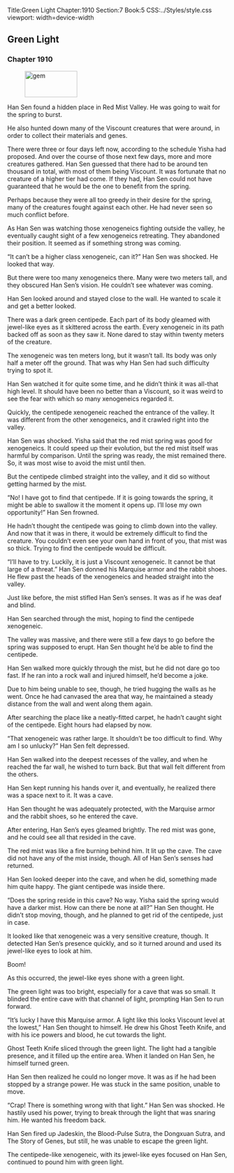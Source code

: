 Title:Green Light 
Chapter:1910 
Section:7 
Book:5 
CSS:../Styles/style.css 
viewport: width=device-width
  
## Green Light
### Chapter 1910 
<figure>
	<img src="../Images/gem.gif" alt="gem" id="gem" width="120" height="60" />
</figure>
  

  
  Han Sen found a hidden place in Red Mist Valley. He was going to wait for the spring to burst.

He also hunted down many of the Viscount creatures that were around, in order to collect their materials and genes.

There were three or four days left now, according to the schedule Yisha had proposed. And over the course of those next few days, more and more creatures gathered. Han Sen guessed that there had to be around ten thousand in total, with most of them being Viscount. It was fortunate that no creature of a higher tier had come. If they had, Han Sen could not have guaranteed that he would be the one to benefit from the spring.

Perhaps because they were all too greedy in their desire for the spring, many of the creatures fought against each other. He had never seen so much conflict before.

As Han Sen was watching those xenogeneics fighting outside the valley, he eventually caught sight of a few xenogeneics retreating. They abandoned their position. It seemed as if something strong was coming.

“It can’t be a higher class xenogeneic, can it?” Han Sen was shocked. He looked that way.

But there were too many xenogeneics there. Many were two meters tall, and they obscured Han Sen’s vision. He couldn’t see whatever was coming.

Han Sen looked around and stayed close to the wall. He wanted to scale it and get a better looked.

There was a dark green centipede. Each part of its body gleamed with jewel-like eyes as it skittered across the earth. Every xenogeneic in its path backed off as soon as they saw it. None dared to stay within twenty meters of the creature.

The xenogeneic was ten meters long, but it wasn’t tall. Its body was only half a meter off the ground. That was why Han Sen had such difficulty trying to spot it.

Han Sen watched it for quite some time, and he didn’t think it was all-that high level. It should have been no better than a Viscount, so it was weird to see the fear with which so many xenogeneics regarded it.

Quickly, the centipede xenogeneic reached the entrance of the valley. It was different from the other xenogeneics, and it crawled right into the valley.

Han Sen was shocked. Yisha said that the red mist spring was good for xenogeneics. It could speed up their evolution, but the red mist itself was harmful by comparison. Until the spring was ready, the mist remained there. So, it was most wise to avoid the mist until then.

But the centipede climbed straight into the valley, and it did so without getting harmed by the mist.

“No! I have got to find that centipede. If it is going towards the spring, it might be able to swallow it the moment it opens up. I’ll lose my own opportunity!” Han Sen frowned.

He hadn’t thought the centipede was going to climb down into the valley. And now that it was in there, it would be extremely difficult to find the creature. You couldn’t even see your own hand in front of you, that mist was so thick. Trying to find the centipede would be difficult.

“I’ll have to try. Luckily, it is just a Viscount xenogeneic. It cannot be that large of a threat.” Han Sen donned his Marquise armor and the rabbit shoes. He flew past the heads of the xenogeneics and headed straight into the valley.

Just like before, the mist stifled Han Sen’s senses. It was as if he was deaf and blind.

Han Sen searched through the mist, hoping to find the centipede xenogeneic.

The valley was massive, and there were still a few days to go before the spring was supposed to erupt. Han Sen thought he’d be able to find the centipede.

Han Sen walked more quickly through the mist, but he did not dare go too fast. If he ran into a rock wall and injured himself, he’d become a joke.

Due to him being unable to see, though, he tried hugging the walls as he went. Once he had canvased the area that way, he maintained a steady distance from the wall and went along them again.

After searching the place like a neatly-fitted carpet, he hadn’t caught sight of the centipede. Eight hours had elapsed by now.

“That xenogeneic was rather large. It shouldn’t be too difficult to find. Why am I so unlucky?” Han Sen felt depressed.

Han Sen walked into the deepest recesses of the valley, and when he reached the far wall, he wished to turn back. But that wall felt different from the others.

Han Sen kept running his hands over it, and eventually, he realized there was a space next to it. It was a cave.

Han Sen thought he was adequately protected, with the Marquise armor and the rabbit shoes, so he entered the cave.

After entering, Han Sen’s eyes gleamed brightly. The red mist was gone, and he could see all that resided in the cave.

The red mist was like a fire burning behind him. It lit up the cave. The cave did not have any of the mist inside, though. All of Han Sen’s senses had returned.

Han Sen looked deeper into the cave, and when he did, something made him quite happy. The giant centipede was inside there.

“Does the spring reside in this cave? No way. Yisha said the spring would have a darker mist. How can there be none at all?” Han Sen thought. He didn’t stop moving, though, and he planned to get rid of the centipede, just in case.

It looked like that xenogeneic was a very sensitive creature, though. It detected Han Sen’s presence quickly, and so it turned around and used its jewel-like eyes to look at him.

Boom!

As this occurred, the jewel-like eyes shone with a green light.

The green light was too bright, especially for a cave that was so small. It blinded the entire cave with that channel of light, prompting Han Sen to run forward.

“It’s lucky I have this Marquise armor. A light like this looks Viscount level at the lowest,” Han Sen thought to himself. He drew his Ghost Teeth Knife, and with his ice powers and blood, he cut towards the light.

Ghost Teeth Knife sliced through the green light. The light had a tangible presence, and it filled up the entire area. When it landed on Han Sen, he himself turned green.

Han Sen then realized he could no longer move. It was as if he had been stopped by a strange power. He was stuck in the same position, unable to move.

“Crap! There is something wrong with that light.” Han Sen was shocked. He hastily used his power, trying to break through the light that was snaring him. He wanted his freedom back.

Han Sen fired up Jadeskin, the Blood-Pulse Sutra, the Dongxuan Sutra, and The Story of Genes, but still, he was unable to escape the green light.

The centipede-like xenogeneic, with its jewel-like eyes focused on Han Sen, continued to pound him with green light.
